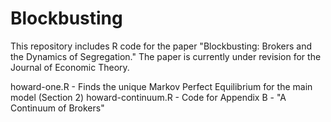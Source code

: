 Blockbusting
============

This repository includes R code for the paper "Blockbusting: Brokers and the Dynamics of Segregation." 
The paper is currently under revision for the Journal of Economic Theory.

howard-one.R        - Finds the unique Markov Perfect Equilibrium for the main model (Section 2)
howard-continuum.R  - Code for Appendix B - "A Continuum of Brokers"
